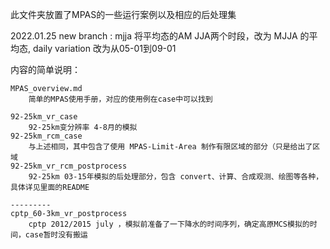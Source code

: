 此文件夹放置了MPAS的一些运行案例以及相应的后处理集

2022.01.25
new branch : mjja
将平均态的AM JJA两个时段，改为 MJJA 的平均态, daily variation 改为从05-01到09-01

内容的简单说明：
```
MPAS_overview.md
    简单的MPAS使用手册，对应的使用例在case中可以找到

92-25km_vr_case 
    92-25km变分辨率 4-8月的模拟
92-25km_rcm_case
    与上述相同，其中包含了使用 MPAS-Limit-Area 制作有限区域的部分（只是给出了区域
92-25km_vr_rcm_postprocess
    92-25km 03-15年模拟的后处理部分，包含 convert、计算、合成观测、绘图等各种，具体详见里面的README

---------
cptp_60-3km_vr_postprocess
    cptp 2012/2015 july ，模拟前准备了一下降水的时间序列，确定高原MCS模拟的时间，case暂时没有搬运

```